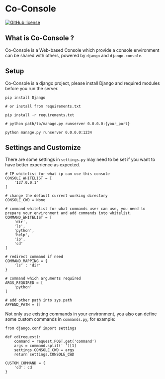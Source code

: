 # Co-Console

[![GitHub license](https://img.shields.io/badge/license-New%20BSD-blue.svg)](https://raw.githubusercontent.com/peitaosu/Co-Console/master/LICENSE)

## What is Co-Console ?

Co-Console is a Web-based Console which provide a console environment can be shared with others, powered by `django` and `django-console`.

## Setup

Co-Console is a django project, please install Django and required modules before you run the server.

```
pip install Django

# or install from requirements.txt

pip install -r requirements.txt

# python path/to/manage.py runserver 0.0.0.0:{your_port}

python manage.py runserver 0.0.0.0:1234
```

## Settings and Customize

There are some settings in `settings.py` may need to be set if you want to have better experience as expected.

```
# IP whitelist for what ip can use this console
CONSOLE_WHITELIST = [
    '127.0.0.1'
]

# change the default current working directory
CONSOLE_CWD = None

# command whitelist for what commands user can use, you need to prepare your environment and add commands into whitelist.
COMMAND_WHITELIST = [
    'dir',
    'ls',
    'python',
    'help',
    'ip',
    'cd'
]

# redirect command if need
COMMAND_MAPPING = {
    'ls' : 'dir'
}

# command which arguments required
ARGS_REQUIRED = [
    'python'
]

# add other path into sys.path
APPEND_PATH = []
```

Not only use existing commands in your environment, you also can define some custom commands in `commands.py`, for example:

```
from django.conf import settings

def cd(request):
    command = request.POST.get('command')
    args = command.split(' ')[1]
    settings.CONSOLE_CWD = args
    return settings.CONSOLE_CWD

CUSTOM_COMMAND = {
    'cd': cd
}
```
